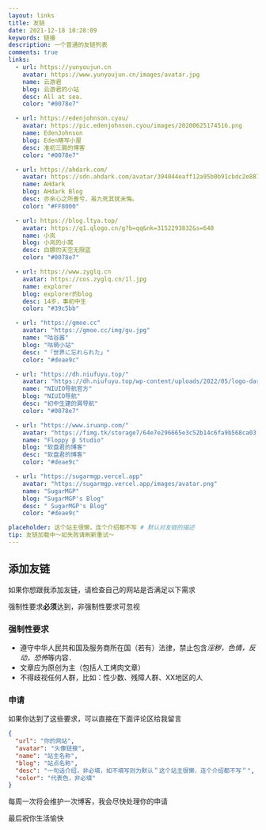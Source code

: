 ```yaml
---
layout: links
title: 友链
date: 2021-12-18 10:28:09
keywords: 链接
description: 一个普通的友链列表
comments: true
links:
  - url: https://yunyoujun.cn
    avatar: https://www.yunyoujun.cn/images/avatar.jpg
    name: 云游君
    blog: 云游君的小站
    desc: All at sea.
    color: "#0078e7"

  - url: https://edenjohnson.cyou/
    avatar: https://pic.edenjohnson.cyou/images/20200625174516.png
    name: EdenJohnson
    blog: Eden瞎写小屋
    desc: 准初三屑的博客
    color: "#0078e7"

  - url: https://ahdark.com/
    avatar: https://sdn.ahdark.com/avatar/394044eaff12a95b0b91cbdc2e8871a4?s=512
    name: AHdark
    blog: AHdark Blog
    desc: 亦余心之所善兮，虽九死其犹未悔。
    color: "#FF8000"

  - url: https://blog.ltya.top/
    avatar: https://q1.qlogo.cn/g?b=qq&nk=3152293832&s=640
    name: 小岚
    blog: 小岚的小窝
    desc: 白嫖的天空无限蓝
    color: "#0078e7"

  - url: https://www.zyglq.cn
    avatar: https://cos.zyglq.cn/1l.jpg
    name: explorer
    blog: explorer的blog
    desc: 14岁，事初中生
    color: "#39c5bb"

  - url: "https://gmoe.cc"
    avatar: "https://gmoe.cc/img/gu.jpg"
    name: "咕谷酱"
    blog: "咕萌小站"
    desc: "「世界に忘れられた」"
    color: "#deae9c"

  - url: "https://dh.niufuyu.top/"
    avatar: "https://dh.niufuyu.top/wp-content/uploads/2022/05/logo-dark_collapsed@2x-80x80-1.png"
    name: "NIUIO导航官方"
    blog: "NIUIO导航"
    desc: "初中生建的屑导航"
    color: "#0078e7"

  - url: "https://www.iruanp.com/"
    avatar: "https://fimg.tk/storage7/64e7e296665e3c52b14c6fa9b568ca03.png"
    name: "Floppy β Studio"
    blog: "软盘君的博客"
    desc: "软盘君的博客"
    color: "#deae9c"

  - url: "https://sugarmgp.vercel.app"
    avatar: "https://sugarmgp.vercel.app/images/avatar.png"
    name: "SugarMGP"
    blog: "SugarMGP's Blog"
    desc: " SugarMGP's Blog"
    color: "#deae9c"

placeholder: 这个站主很懒，连个介绍都不写 # 默认对友链的描述
tip: 友链加载中～如失败请刷新重试～
---
```


## 添加友链

如果你想跟我添加友链，请检查自己的网站是否满足以下需求

强制性要求**必须**达到，非强制性要求可忽视

### 强制性要求

- 遵守中华人民共和国及服务商所在国（若有）法律，禁止包含*淫秽，色情，反动，恐怖*等内容．
- 文章应为原创为主（包括人工烤肉文章）
- 不得歧视任何人群，比如：性少数、残障人群、XX地区的人

### 申请

如果你达到了这些要求，可以直接在下面评论区给我留言

~~~json
{
  "url": "你的网站",
  "avatar": "头像链接",
  "name": "站主名称",
  "blog": "站点名称",
  "desc": "一句话介绍，非必填，如不填写则为默认＂这个站主很懒，连个介绍都不写＂",
  "color": "代表色，非必填"
}
~~~

每周一次将会维护一次博客，我会尽快处理你的申请

最后祝你生活愉快

